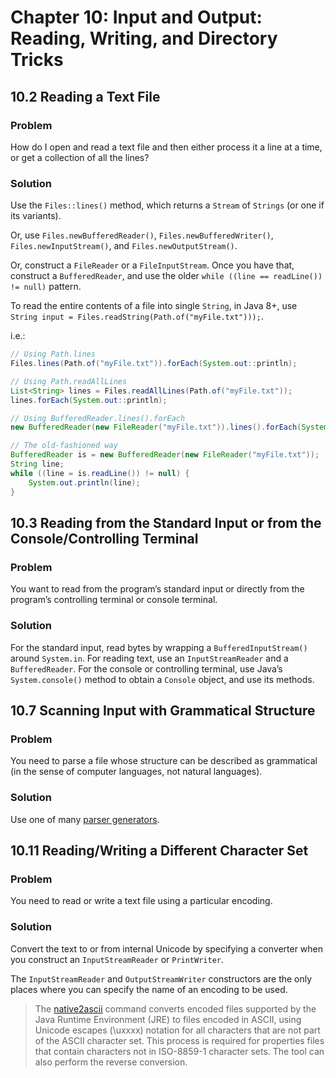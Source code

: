 # Chapter 10: Input and Output: Reading, Writing, and Directory Tricks

## 10.2 Reading a Text File

### Problem

How do I open and read a text file and then either process it a line at a time, or get a collection of all the lines?

### Solution

Use the `Files::lines()` method, which returns a `Stream` of `Strings` (or one if its variants).

Or, use `Files.newBufferedReader()`, `Files.newBufferedWriter()`, `Files.newInputStream()`, and `Files.newOutputStream()`.

Or, construct a `FileReader` or a `FileInputStream`. Once you have that, construct a `BufferedReader`, and use the older `while ((line == readLine()) != null)` pattern.

To read the entire contents of a file into single `String`, in Java 8+, use `String input = Files.readString(Path.of("myFile.txt")));`.

i.e.:

```java
// Using Path.lines
Files.lines(Path.of("myFile.txt")).forEach(System.out::println);

// Using Path.readAllLines
List<String> lines = Files.readAllLines(Path.of("myFile.txt"));
lines.forEach(System.out::println);

// Using BufferedReader.lines().forEach
new BufferedReader(new FileReader("myFile.txt")).lines().forEach(System.out::println);

// The old-fashioned way
BufferedReader is = new BufferedReader(new FileReader("myFile.txt"));
String line;
while ((line = is.readLine()) != null) {
    System.out.println(line);
}
```

## 10.3 Reading from the Standard Input or from the Console/Controlling Terminal

### Problem

You want to read from the program’s standard input or directly from the program’s controlling terminal or console terminal.

### Solution

For the standard input, read bytes by wrapping a `BufferedInputStream()` around `System.in`. For reading text, use an `InputStreamReader` and a `BufferedReader`. For the console or controlling terminal, use Java’s `System.console()` method to obtain a `Console` object, and use its methods.

## 10.7 Scanning Input with Grammatical Structure

### Problem

You need to parse a file whose structure can be described as grammatical (in the sense of computer languages, not natural languages).

### Solution

Use one of many [parser generators](https://java-source.net/open-source/parser-generators).

## 10.11 Reading/Writing a Different Character Set

### Problem

You need to read or write a text file using a particular encoding.

### Solution

Convert the text to or from internal Unicode by specifying a converter when you construct an `InputStreamReader` or `PrintWriter`.

The `InputStreamReader` and `OutputStreamWriter` constructors are the only places where you can specify the name of an encoding to be used.

> The [native2ascii](https://docs.oracle.com/javase/8/docs/technotes/tools/windows/native2ascii.html) command converts encoded files supported by the Java Runtime Environment (JRE) to files encoded in ASCII, using Unicode escapes (\uxxxx) notation for all characters that are not part of the ASCII character set. This process is required for properties files that contain characters not in ISO-8859-1 character sets. The tool can also perform the reverse conversion.
